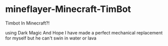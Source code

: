 # mineflayer-Minecraft-TimBot
Timbot In Minecraft?! 

using Dark Magic And Hope I have made a perfect mechanical replacement for myself
but he can't swin in water
or lava
